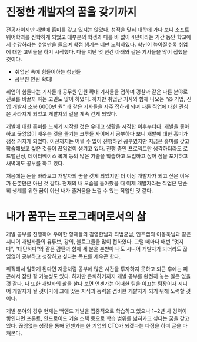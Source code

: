 # 진정한 개발자의 꿈을 갖기까지

전공자이지만 개발에 흥미를 갖고 있지는 않았다. 
성적을 맞춰 대학에 가다 보니 소프트웨어학과를 진학하게 되었고 대부분의 학생과 다를 바 없이 4년이라는 기간 동안 학교에서 수강하라는 수업만을 들으며 학점 챙기는 데만 노력하였다. 
학년이 높아질수록 취업에 대한 고민들을 하기 시작했다. 
다들 지난 몇 년간 아래와 같은 기사들을 많이 접했을 것이다.

- 취업난 속에 힘들어하는 청년들
- 공무원 인원 확대!

취업이 힘들다는 기사들과 공무원 인원 확대 기사들을 접하며 경찰과 같은 다른 분야로 진로를 바꿀까 하는 고민도 많이 하였다. 
하지만 취업난 기사와 함께 나오는 “@ 기업, 신입 개발자 초봉 6000만 원” 과 같은 기사들을 자주 접하게 되며 다른 직업에 대한 관심은 사라지게 되었고 개발자의 길을 계속 걷게 되었다.

개발에 대한 흥미를 느끼기 시작한 것은 우테코 생활을 시작한 이후부터다. 
개발을 좋아하고 끊임없이 배우는 것을 즐기는 크루들 사이에서 공부하다 보니 개발에 대한 흥미가 점점 커지게 되었다. 
이전까지는 어쩔 수 없이 진행하던 공부였지만 지금은 흥미를 갖고 학습해보고 싶은 것들이 끊임없이 생기고 있다. 
진행 중인 프로젝트만 생각하더라도 로드밸런싱, 데이터베이스 복제 등의 많은 기술을 학습하고 도입하고 싶어 잠을 포기하고 새벽에도 공부를 하고 있다.

처음에는 돈을 바라보고 개발자의 꿈을 갖게 되었지만 더 이상 개발자가 되고 싶은 이유가 돈뿐만은 아닌 것 같다. 
현재의 내 모습을 돌아봤을 때 이제 개발자라는 직업은 단순히 생계를 위한 꿈이 아닌 내가 즐거움을 느낄 수 있는 직업인 것 같다.

# 내가 꿈꾸는 프로그래머로서의 삶

개발 공부를 진행하며 우아한 형제들의 김영한님과 최범균님, 인프랩의 이동욱님과 같은 시니어 개발자들의 유튜브, 강의, 블로그들을 많이 접하였다. 그럴 때마다 매번 “멋지다”, “대단하다”와 같은 감탄과 함께 세 분을 본받아 나도 시니어 개발자가 되더라도 끊임없이 공부하고 성장하고 싶다는 목표를 세우곤 한다.

취직해서 일하게 된다면 지금처럼 공부에 많은 시간을 투자하지 못하고 퇴근 후에는 피곤해서 잠만 잘 가능성도 있다. 
하지만 은퇴하기까지 개발 공부를 완전히 놓는 일은 없을 것 같다. 
나 또한 개발자의 삶을 살다 보면 언젠가는 어떠한 팀을 이끄는 팀장이자 시니어 개발자가 될 것이기에 그에 맞는 지식과 능력을 겸비한 개발자가 되기 위해 노력할 것이다.

개발 분야의 경우 현재는 백엔드 개발을 집중적으로 학습하고 있으나 1~2년 차 경력이 쌓인다면 프론트, 안드로이드 기술 스택 등으로 학습 범위를 넓혀가고 싶다는 꿈을 갖고 있다. 
끊임없는 성장을 통해 언젠가는 한 기업의 CTO가 되겠다는 다짐을 하며 글을 마쳐본다.
